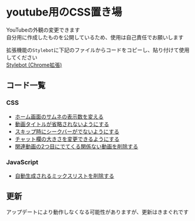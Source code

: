 # youtube用のCSS置き場  
YouTubeの外観の変更できます  
自分用に作成したものを公開しているため、使用は自己責任でお願いします

拡張機能の`Stylebot`に下記のファイルからコードをコピーし、貼り付けて使用してください  
[Stylebot (Chrome拡張)](https://chromewebstore.google.com/detail/stylebot/oiaejidbmkiecgbjeifoejpgmdaleoha?hl=ja)

## コード一覧
### CSS
+ [ホーム画面のサムネの表示数を変える](https://github.com/cccase/CSS_YouTube/blob/main/VideoGrid.txt)
+ [動画タイトルが省略されないようにする](https://github.com/cccase/CSS_YouTube/blob/main/FullTitle.txt)
+ [スキップ時にシークバーがでないようにする](https://github.com/cccase/CSS_YouTube/blob/main/HideUIOnSkip_youtube.txt)
+ [チャット欄の大きさを変更できるようにする](https://github.com/cccase/CSS_YouTube/blob/main/LargeChat.txt)
+ [関連動画の2つ目にでてくる関係ない動画を削除する](https://github.com/cccase/CSS_YouTube/blob/main/remove-unrelated-yt-video.txt)
### JavaScript
+ [自動生成されるミックスリストを削除する](https://github.com/cccase/CSS_YouTube/blob/main/JavaScript/mixlist_remover.txt)


## 更新
アップデートにより動作しなくなる可能性がありますが、更新はきまぐれです
